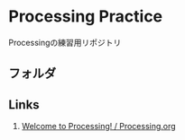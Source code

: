 # Processing Practice
Processingの練習用リポジトリ

## フォルダ

## Links
1. [Welcome to Processing! / Processing.org](https://processing.org/)